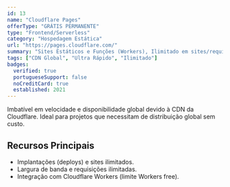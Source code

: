 ```yaml
---
id: 13
name: "Cloudflare Pages"
offerType: "GRÁTIS PERMANENTE"
type: "Frontend/Serverless"
category: "Hospedagem Estática"
url: "https://pages.cloudflare.com/"
summary: "Sites Estáticos e Funções (Workers), Ilimitado em sites/requisições, CDN Global (Anycast)."
tags: ["CDN Global", "Ultra Rápido", "Ilimitado"]
badges:
  verified: true
  portugueseSupport: false
  noCreditCard: true
  established: 2021
---
```


Imbatível em velocidade e disponibilidade global devido à CDN da Cloudflare. Ideal para projetos que necessitam de distribuição global sem custo.

## Recursos Principais

- Implantações (deploys) e sites ilimitados.
- Largura de banda e requisições ilimitadas.
- Integração com Cloudflare Workers (limite Workers free).
